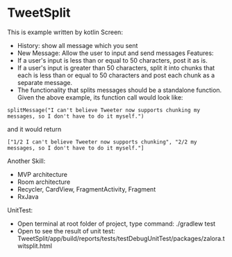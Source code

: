 # TweetSplit
This is example written by kotlin
Screen:
   - History: show all message which you sent
   - New Message: Allow the user to input and send messages
Features:
   - If a user's input is less than or equal to 50 characters, post it as is.
   - If a user's input is greater than 50 characters, split it into chunks that each is less than or equal to 50 characters and post each chunk as a separate message.
   - The functionality that splits messages should be a standalone function. Given the above example, its function call would look like:
```
splitMessage("I can't believe Tweeter now supports chunking my messages, so I don't have to do it myself.")
```
and it would return
```
["1/2 I can't believe Tweeter now supports chunking", "2/2 my messages, so I don't have to do it myself."]
```

Another Skill:
   - MVP architecture
   - Room architecture
   - Recycler, CardView, FragmentActivity, Fragment
   - RxJava

UnitTest:
   - Open terminal at root folder of project, type command: ./gradlew test
   - Open to see the result of unit test: TweetSplit/app/build/reports/tests/testDebugUnitTest/packages/zalora.twitsplit.html
